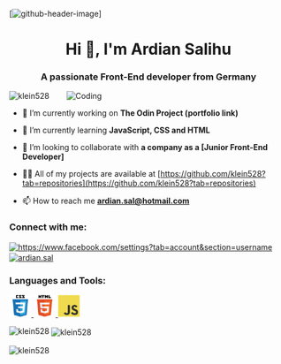 [![github-header-image](https://user-images.githubusercontent.com/88459146/223865847-2fc02668-d2fc-44be-aab4-993e529796f1.png)]

<h1 align="center">Hi 👋, I'm Ardian Salihu</h1>
<h3 align="center">A passionate Front-End developer from Germany</h3>
<img src="https://i.giphy.com/media/qgQUggAC3Pfv687qPC/giphy.webp" alt="Coding" width="400" align="right">

<p align="left"> <img src="https://komarev.com/ghpvc/?username=klein528&label=Profile%20views&color=0e75b6&style=flat" alt="klein528" /> </p>

- 🔭 I’m currently working on **The Odin Project (portfolio link)**

- 🌱 I’m currently learning **JavaScript, CSS and HTML**

- 👯 I’m looking to collaborate with **a company as a [Junior Front-End Developer]**

- 👨‍💻 All of my projects are available at [https://github.com/klein528?tab=repositories](https://github.com/klein528?tab=repositories)

- 📫 How to reach me **ardian.sal@hotmail.com**

<h3 align="left">Connect with me:</h3>
<p align="left">
<a href="https://fb.com/https://www.facebook.com/settings?tab=account&section=username" target="blank"><img align="center" src="https://raw.githubusercontent.com/rahuldkjain/github-profile-readme-generator/master/src/images/icons/Social/facebook.svg" alt="https://www.facebook.com/settings?tab=account&section=username" height="30" width="40" /></a>
<a href="https://instagram.com/ardian.sal" target="blank"><img align="center" src="https://raw.githubusercontent.com/rahuldkjain/github-profile-readme-generator/master/src/images/icons/Social/instagram.svg" alt="ardian.sal" height="30" width="40" /></a>
</p>

<h3 align="left">Languages and Tools:</h3>
<p align="left"> <a href="https://www.w3schools.com/css/" target="_blank" rel="noreferrer"> <img src="https://raw.githubusercontent.com/devicons/devicon/master/icons/css3/css3-original-wordmark.svg" alt="css3" width="40" height="40"/> </a> <a href="https://www.w3.org/html/" target="_blank" rel="noreferrer"> <img src="https://raw.githubusercontent.com/devicons/devicon/master/icons/html5/html5-original-wordmark.svg" alt="html5" width="40" height="40"/> </a> <a href="https://developer.mozilla.org/en-US/docs/Web/JavaScript" target="_blank" rel="noreferrer"> <img src="https://raw.githubusercontent.com/devicons/devicon/master/icons/javascript/javascript-original.svg" alt="javascript" width="40" height="40"/> </a> </p>

<p><img align="left" src="https://github-readme-stats.vercel.app/api/top-langs?username=klein528&show_icons=true&locale=en&layout=compact" alt="klein528" /></p>

<p>&nbsp;<img align="center" src="https://github-readme-stats.vercel.app/api?username=klein528&show_icons=true&locale=en" alt="klein528" /></p>

<p><img align="center" src="https://github-readme-streak-stats.herokuapp.com/?user=klein528&" alt="klein528" /></p>

